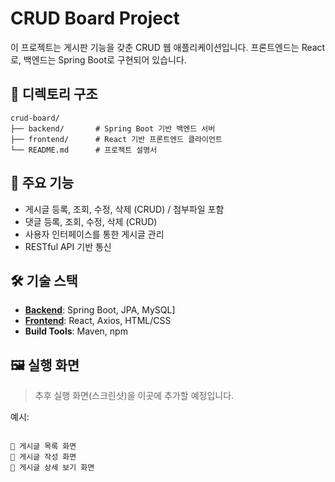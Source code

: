 # CRUD Board Project

이 프로젝트는 게시판 기능을 갖춘 CRUD 웹 애플리케이션입니다. 프론트엔드는 React로, 백엔드는 Spring Boot로 구현되어 있습니다.

## 📁 디렉토리 구조

```
crud-board/
├── backend/       # Spring Boot 기반 백엔드 서버
├── frontend/      # React 기반 프론트엔드 클라이언트
└── README.md      # 프로젝트 설명서
```

## 🧩 주요 기능

- 게시글 등록, 조회, 수정, 삭제 (CRUD) / 첨부파일 포함
- 댓글 등록, 조회, 수정, 삭제 (CRUD)
- 사용자 인터페이스를 통한 게시글 관리
- RESTful API 기반 통신


## 🛠 기술 스택

- [**Backend**](https://github.com/usernameHoon/crud-board/tree/main/backend/src/main/java/com/sideproject/board): Spring Boot, JPA, MySQL]
- [**Frontend**](https://github.com/usernameHoon/crud-board/tree/main/frontend/src): React, Axios, HTML/CSS
- **Build Tools**: Maven, npm


## 🖼️ 실행 화면

> 추후 실행 화면(스크린샷)을 이곳에 추가할 예정입니다.

예시:
```

📸 게시글 목록 화면
📸 게시글 작성 화면
📸 게시글 상세 보기 화면

```
